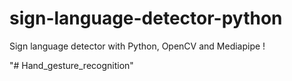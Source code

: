 # sign-language-detector-python

Sign language detector with Python, OpenCV and Mediapipe !

"# Hand_gesture_recognition" 
